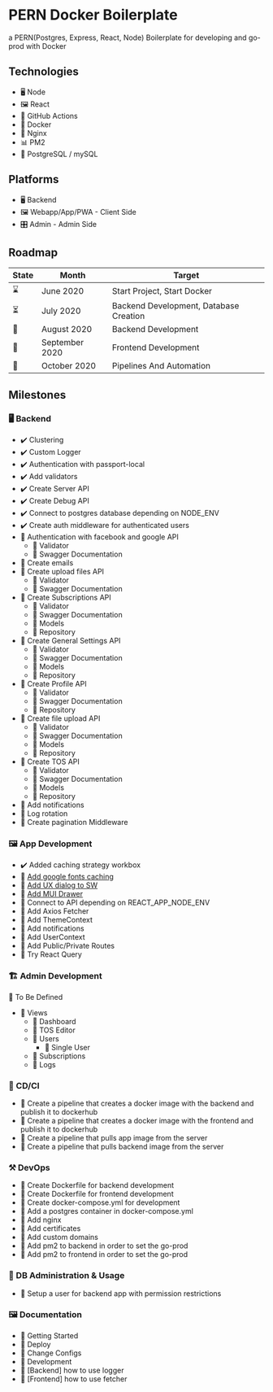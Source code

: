 # PERN Docker Boilerplate
a PERN(Postgres, Express, React, Node) Boilerplate for developing and go-prod with Docker

## Technologies
* 🖥️ Node
* 🖼️ React
* 🔄 GitHub Actions
* 🐋 Docker
* 🤹 Nginx 
* 📊 PM2
* 🐘 PostgreSQL / mySQL

## Platforms
* 🖥️ Backend
* 🖼️ Webapp/App/PWA - Client Side
* 🎛️ Admin - Admin Side


## Roadmap

| State | Month              | Target                                       |
|-------|--------------------|----------------------------------------------|
| ⌛     | June 2020         | Start Project, Start Docker                  |
| ⏳     | July 2020         | Backend Development, Database Creation       |
| 🔮    | August 2020        | Backend Development                         |
| 🔮    | September 2020     | Frontend Development                        |
| 🔮    | October 2020        | Pipelines And Automation                   |

## Milestones
### 🖥️ Backend
* ✔️ Clustering 
* ✔️ Custom Logger
* ✔️ Authentication with passport-local
* ✔️ Add validators
* ✔️ Create Server API
* ✔️ Create Debug API
* ✔️ Connect to postgres database depending on NODE_ENV
* ✔️ Create auth middleware for authenticated users
* 📝 Authentication with facebook and google API
    * 📝 Validator
    * 📝 Swagger Documentation
* 📝 Create emails
* 📝 Create upload files API
    * 📝 Validator
    * 📝 Swagger Documentation
* 📝 Create Subscriptions API
    * 📝 Validator
    * 📝 Swagger Documentation
    * 📝 Models 
    * 📝 Repository 
* 📝 Create General Settings API
    * 📝 Validator
    * 📝 Swagger Documentation
    * 📝 Models 
    * 📝 Repository
* 📝 Create Profile API
    * 📝 Validator
    * 📝 Swagger Documentation 
    * 📝 Repository
* 📝 Create file upload API
    * 📝 Validator
    * 📝 Swagger Documentation
    * 📝 Models 
    * 📝 Repository
* 📝 Create TOS API
    * 📝 Validator
    * 📝 Swagger Documentation
    * 📝 Models 
    * 📝 Repository
* 📝 Add notifications
* 📝 Log rotation
* 📝 Create pagination Middleware

### 🖼️ App Development
* ✔️ Added caching strategy workbox
* 📝 [Add google fonts caching](https://developers.google.com/web/tools/workbox/guides/common-recipes#google_fonts)
* 📝 [Add UX dialog to SW](https://developers.google.com/web/tools/workbox/guides/advanced-recipes)
* 📝 [Add MUI Drawer](https://material-ui.com/components/drawers/#mini-variant-drawer)
* 📝 Connect to API depending on REACT_APP_NODE_ENV
* 📝 Add Axios Fetcher
* 📝 Add ThemeContext
* 📝 Add notifications
* 📝 Add UserContext
* 📝 Add Public/Private Routes
* 📝 Try React Query

### 🏗️ Admin Development
🚧 To Be Defined
* 👀 Views
    * 📝 Dashboard
    * 📝 TOS Editor
    * 📝 Users
        * 📝 Single User
    * 📝 Subscriptions
    * 📝 Logs

### 🔄 CD/CI
* 📝 Create a pipeline that creates a docker image with the  backend and publish it to dockerhub
* 📝 Create a pipeline that creates a docker image with the  frontend and publish it to dockerhub
* 📝 Create a pipeline that pulls app image from the server
* 📝 Create a pipeline that pulls backend image from the server

### ⚒️ DevOps
* 📝 Create Dockerfile for backend development 
* 📝 Create Dockerfile for frontend development
* 📝 Create docker-compose.yml for development 
* 📝 Add a postgres container in docker-compose.yml
* 📝 Add nginx
* 📝 Add certificates
* 📝 Add custom domains
* 📝 Add pm2 to backend in order to set the go-prod
* 📝 Add pm2 to frontend in order to set the go-prod

### 🐘 DB Administration & Usage
* 📝 Setup a user for backend app with permission restrictions


### 🖼️ Documentation
* 📝 Getting Started
* 📝 Deploy
* 📝 Change Configs
* 📝 Development
* 📝 [Backend] how to use logger
* 📝 [Frontend] how to use fetcher
